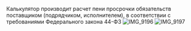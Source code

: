 Калькулятор производит расчет пени просрочки обязательств поставщиком (подрядчиком, исполнителем), в соответствии с требованиями  Федерального закона 44-ФЗ
![IMG_9196](https://github.com/user-attachments/assets/a53e3ec6-3c36-4367-a1b8-2ab939fda76b)
![IMG_9197](https://github.com/user-attachments/assets/d1a95c23-947e-41ec-9875-fb8240229fb5)



